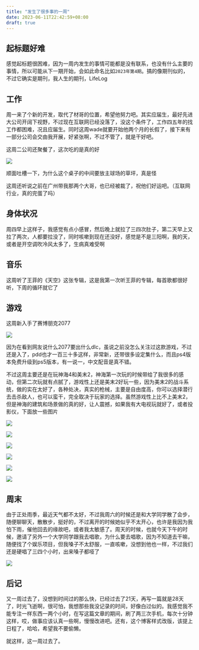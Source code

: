 ```yaml
---
title: "发生了很多事的一周"
date: 2023-06-11T22:42:59+08:00
draft: true
---
```


## 起标题好难

感觉起标题很困难，因为一周内发生的事情可能都是没有联系，也没有什么主要的事情，所以可能从下一期开始，会如此命名比如`2023年第4期`。搞的像期刊似的，不过它确实是期刊，我人生的期刊，LifeLog

## 工作

周一来了个新的开发，取代了材哥的位置，希望他努力吧。其实应届生，最好先进大公司开阔下视野，不过现在互联网已经没落了，没这个条件了，工作四五年的找工作都困难，况且应届生。同时这周wade就要开始他两个月的长假了，接下来有一部分公司会交由我开展，好紧张啊，不过不管了，就是干好吧。

这周二公司还聚餐了，这次吃的是真的好

![](https://cdn.jsdelivr.net/gh/fushaolei/img/img/202306112300084.jpg)

顺面吐槽一下，为什么这个桌子的中间要放主球场的草坪，真是怪

这周还听说之前在广州带我那两个大哥，也已经被裁了，祝他们好运吧。（互联网行业，真的完蛋了吗）

## 身体状况

周四早上这样子，我感觉有点小感冒，然后晚上就拉了三四次肚子，第二天早上又拉了两次，人都要拉没了，同时咳嗽到现在还没好，感觉是不是三阳啊，我的天，或者是开空调吹冷风太多了，生病真难受啊

## 音乐

这周听了王菲的《天空》这张专辑，这是我第一次听王菲的专辑，每首歌都很好听，下周的循环就它了

## 游戏

这周新入手了赛博朋克2077

![](https://cdn.jsdelivr.net/gh/fushaolei/img/img/202306112333929.jpg)

因为在看到网友说什么2077要出什么dlc，虽说之前没怎么关注过这款游戏，不过还是入了，pdd也才一百三十多这样，非常新，还带很多设定集什么，而且ps4版本免费升级到ps5版本，有一说一，中文配音是真不错。

不过这周主要还是在玩神海4和美末2，神海第一次玩的时候带给了我很多的感动，但第二次玩就有点腻了，游戏性上还是美末2好玩一些，因为美末2的战斗系统，做的实在太好了，各种处决，真实的枪械，主要是自由度高，你可以选择潜行去击杀敌人，也可以蛮干，完全取决于玩家的选择。虽然游戏性上比不上美末2，但是神海的建筑和场景做的真的好，让人震撼，如果我有大电视玩就好了，或者投影仪，下面放一些图片

![](https://cdn.jsdelivr.net/gh/fushaolei/img/img/202306112341898.jpg)

![](https://cdn.jsdelivr.net/gh/fushaolei/img/img/202306112328146.jpg)

![](https://cdn.jsdelivr.net/gh/fushaolei/img/img/202306112328349.jpg)

![](https://cdn.jsdelivr.net/gh/fushaolei/img/img/202306112328246.jpg)

![](https://cdn.jsdelivr.net/gh/fushaolei/img/img/202306112329733.jpg)

![](https://cdn.jsdelivr.net/gh/fushaolei/img/img/202306112329289.jpg)

## 周末

由于正处雨季，最近天气都不太好，不过我周六的时候还是和大学同学散了会步，随便聊聊天，散散步，挺好的，不过离开的时候她似乎不太开心，也许是我因为我怕下雨，催他回去的缘故吧，或者我太敏感了。周天的时候，也就今天下午的时候，邀请了另外一个大学同学跟我去唱歌，为什么要去唱歌，因为不知道去干嘛，随便找了个娱乐项目，但我嗓子不太舒服，一直咳嗽，没想到他也一样，不过我们还是硬唱了三四个小时，出来嗓子都哑了

![](https://cdn.jsdelivr.net/gh/fushaolei/img/img/202306112348739.jpg)

## 后记

又一周过去了，没想到时间过的那么快，已经过去了21天，再写一篇就是28天了，时光飞逝啊，很可怕，我想那些我没记录的时间，好像白过似的。我感觉我不能专注一样东西一两个小时，在写这篇文章的期间，刷了两三次手机，每次十分钟这样，哎，做事应该认真一些啊，慢慢改进吧。还有，这个博客样式改版，该提上日程了，哈哈，希望我不要偷懒。

就这样，这一周过去了。